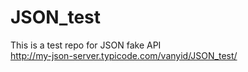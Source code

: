 # JSON_test
This is a test repo for JSON fake API
<br/>
http://my-json-server.typicode.com/vanyid/JSON_test/
